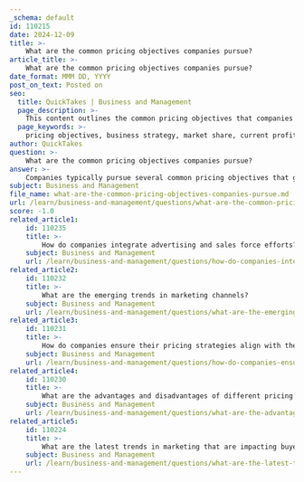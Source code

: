 ```yaml
---
_schema: default
id: 110215
date: 2024-12-09
title: >-
    What are the common pricing objectives companies pursue?
article_title: >-
    What are the common pricing objectives companies pursue?
date_format: MMM DD, YYYY
post_on_text: Posted on
seo:
  title: QuickTakes | Business and Management
  page_description: >-
    This content outlines the common pricing objectives that companies pursue, including survival, profit maximization, market share growth, market skimming, product-quality leadership, and sales volume objectives, emphasizing their role in strategic business planning.
  page_keywords: >-
    pricing objectives, business strategy, market share, current profit, market skimming, product quality, profit maximization, sales volume, pricing strategy, competitive pricing
author: QuickTakes
question: >-
    What are the common pricing objectives companies pursue?
answer: >-
    Companies typically pursue several common pricing objectives that guide their pricing strategies and align with their overall business goals. Here are the main types of pricing objectives:\n\n1. **Survival**: This objective is often pursued by companies facing intense competition, overcapacity, or changing consumer preferences. The goal is to set prices low enough to maintain sales and cover costs, ensuring the business can continue operating.\n\n2. **Maximum Current Profit**: Companies may aim to maximize their current profits by setting prices that generate the highest possible profit in the short term. This approach often involves analyzing market demand and cost structures to find the optimal price point.\n\n3. **Maximum Market Share**: Some businesses focus on increasing their market share by setting lower prices to attract more customers. This strategy is particularly effective in markets where sales are flat or declining, as it can help the company gain a competitive edge.\n\n4. **Maximum Market Skimming**: This objective involves setting high prices initially to target consumers willing to pay a premium for a new or innovative product. Over time, the company may lower prices to attract more price-sensitive customers.\n\n5. **Product-Quality Leadership**: Companies may set prices to reflect the high quality of their products, positioning themselves as premium brands in the market. This strategy aims to create a perception of superior value among consumers.\n\n6. **Profit Maximization**: This overarching goal encompasses various strategies aimed at achieving the highest possible return on investment. It can involve a combination of the above objectives, depending on market conditions and business circumstances.\n\n7. **Sales Volume Objectives**: Some companies prioritize increasing sales volume or market share over immediate profits, which can lead to long-term growth and profitability.\n\nThese pricing objectives are fundamental to a company's strategic planning and influence its pricing policies and market positioning. By clearly defining their pricing objectives, businesses can better align their pricing strategies with their overall goals and market conditions.
subject: Business and Management
file_name: what-are-the-common-pricing-objectives-companies-pursue.md
url: /learn/business-and-management/questions/what-are-the-common-pricing-objectives-companies-pursue
score: -1.0
related_article1:
    id: 110235
    title: >-
        How do companies integrate advertising and sales force efforts?
    subject: Business and Management
    url: /learn/business-and-management/questions/how-do-companies-integrate-advertising-and-sales-force-efforts
related_article2:
    id: 110232
    title: >-
        What are the emerging trends in marketing channels?
    subject: Business and Management
    url: /learn/business-and-management/questions/what-are-the-emerging-trends-in-marketing-channels
related_article3:
    id: 110231
    title: >-
        How do companies ensure their pricing strategies align with their overall business objectives?
    subject: Business and Management
    url: /learn/business-and-management/questions/how-do-companies-ensure-their-pricing-strategies-align-with-their-overall-business-objectives
related_article4:
    id: 110230
    title: >-
        What are the advantages and disadvantages of different pricing methods?
    subject: Business and Management
    url: /learn/business-and-management/questions/what-are-the-advantages-and-disadvantages-of-different-pricing-methods
related_article5:
    id: 110224
    title: >-
        What are the latest trends in marketing that are impacting buyer behavior?
    subject: Business and Management
    url: /learn/business-and-management/questions/what-are-the-latest-trends-in-marketing-that-are-impacting-buyer-behavior
---
```


&nbsp;